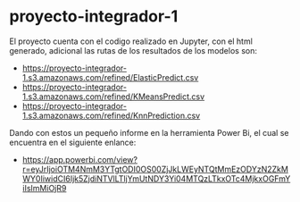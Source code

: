 # proyecto-integrador-1

El proyecto cuenta con el codigo realizado en Jupyter, con el html generado, adicional las rutas de los resultados de los modelos son:

- https://proyecto-integrador-1.s3.amazonaws.com/refined/ElasticPredict.csv
- https://proyecto-integrador-1.s3.amazonaws.com/refined/KMeansPredict.csv
- https://proyecto-integrador-1.s3.amazonaws.com/refined/KnnPrediction.csv

Dando con estos un pequeño informe en la herramienta Power Bi, el cual se encuentra en el siguiente enlance:

- https://app.powerbi.com/view?r=eyJrIjoiOTM4NmM3YTgtODI0OS00ZjJkLWEyNTQtMmEzODYzN2ZkMWY0IiwidCI6Ijk5ZjdiNTVlLTljYmUtNDY3Yi04MTQzLTkxOTc4MjkxOGFmYiIsImMiOjR9